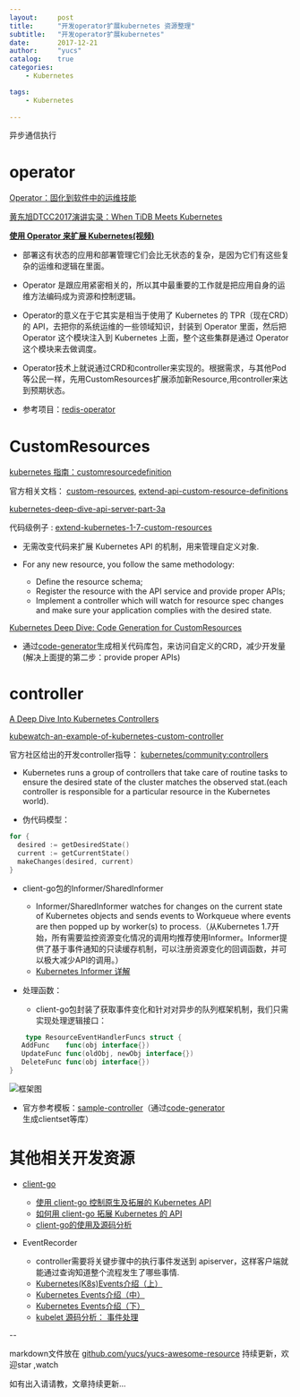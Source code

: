 ```yaml
---
layout:     post
title:      "开发operator扩展kubernetes 资源整理"
subtitle:   "开发operator扩展kubernetes"
date:       2017-12-21
author:     "yucs"
catalog:    true
categories: 
	- Kubernetes

tags:
    - Kubernetes
      
---
```


异步通信执行
 
# operator

[Operator：固化到软件中的运维技能](http://blog.fleeto.us/translation/introducing-operators-putting-operational-knowledge-software)
 
[黄东旭DTCC2017演讲实录：When TiDB Meets Kubernetes](https://zhuanlan.zhihu.com/p/27229692?utm_source=wechat_session&utm_medium=social)

 **[使用 Operator 来扩展 Kubernetes(视频)](https://k8smeetup.maodou.io/course/hFRDJyzkdWXPFanyY)**
 
 - 部署这有状态的应用和部署管理它们会比无状态的复杂，是因为它们有这些复杂的运维和逻辑在里面。
 
 - Operator 是跟应用紧密相关的，所以其中最重要的工作就是把应用自身的运维方法编码成为资源和控制逻辑。

 - Operator的意义在于它其实是相当于使用了 Kubernetes 的 TPR（现在CRD）的 API，去把你的系统运维的一些领域知识，封装到 Operator 里面，然后把 Operator 这个模块注入到 Kubernetes 上面，整个这些集群是通过 Operator 这个模块来去做调度。 

- Operator技术上就说通过CRD和controller来实现的。根据需求，与其他Pod等公民一样，先用CustomResources扩展添加新Resource,用controller来达到预期状态。
- 参考项目：[redis-operator](https://github.com/spotahome/redis-operator)

# CustomResources

[kubernetes 指南：customresourcedefinition](https://kubernetes.feisky.xyz/concepts/customresourcedefinition.html)

官方相关文档： [custom-resources](https://kubernetes.io/docs/concepts/api-extension/custom-resources), [extend-api-custom-resource-definitions](https://kubernetes.io/docs/tasks/access-kubernetes-api/extend-api-custom-resource-definitions/)


[kubernetes-deep-dive-api-server-part-3a](https://blog.openshift.com/kubernetes-deep-dive-api-server-part-3a/)  


代码级例子 : [extend-kubernetes-1-7-custom-resources](https://thenewstack.io/extend-kubernetes-1-7-custom-resources/)

 - 无需改变代码来扩展 Kubernetes API 的机制，用来管理自定义对象.
 
 - For any new resource, you follow the same methodology:
   - Define the resource schema;
   - Register the resource with the API service and provide proper APIs;
   - Implement a controller which will watch for resource spec changes and make sure your application complies with the desired state.



[Kubernetes Deep Dive: Code Generation for CustomResources](https://blog.openshift.com/kubernetes-deep-dive-code-generation-customresources/)

  - 通过[code-generator](https://github.com/kubernetes/code-generator)生成相关代码库包，来访问自定义的CRD，减少开发量(解决上面提的第二步：provide proper APIs)

# controller
[A Deep Dive Into Kubernetes Controllers
](https://engineering.bitnami.com/articles/a-deep-dive-into-kubernetes-controllers.html)

[kubewatch-an-example-of-kubernetes-custom-controller](https://engineering.bitnami.com/articles/kubewatch-an-example-of-kubernetes-custom-controller.html)


官方社区给出的开发controller指导： [kubernetes/community:controllers](https://github.com/kubernetes/community/blob/8decfe4/contributors/devel/controllers.md)


 
- Kubernetes runs a group of controllers that take care of routine tasks to ensure the desired state of the cluster matches the observed stat.(each controller is responsible for a particular resource in the Kubernetes world).
 


- 伪代码模型：

```go
for {
  desired := getDesiredState()
  current := getCurrentState()
  makeChanges(desired, current)
}
```

- client-go包的Informer/SharedInformer 
  - Informer/SharedInformer watches for changes on the current state of Kubernetes objects and sends events to Workqueue where events are then popped up by worker(s) to process.（从Kubernetes 1.7开始，所有需要监控资源变化情况的调用均推荐使用Informer。Informer提供了基于事件通知的只读缓存机制，可以注册资源变化的回调函数，并可以极大减少API的调用。）
  - [Kubernetes Informer 详解](https://www.kubernetes.org.cn/2693.html)

- 处理函数：
  - client-go包封装了获取事件变化和针对对异步的队列框架机制，我们只需实现处理逻辑接口：

 ```go
     type ResourceEventHandlerFuncs struct {
	AddFunc    func(obj interface{})
	UpdateFunc func(oldObj, newObj interface{})
	DeleteFunc func(obj interface{})
}
 ```
 
  ![框架图](https://yucs.github.io/picture/genenal_pattern_controller.png)


- 官方参考模板：[sample-controller](https://github.com/kubernetes/sample-controller)（通过[code-generator](https://github.com/kubernetes/code-generator)生成clientset等库）


# 其他相关开发资源

- [client-go](https://github.com/kubernetes/client-go)
  - [使用 client-go 控制原生及拓展的 Kubernetes API](https://my.oschina.net/caicloud/blog/829365)
  - [如何用 client-go 拓展 Kubernetes 的 API](http://www.k8smeetup.com/article/VJsZn@nT7) 
  - [client-go的使用及源码分析](http://www.huweihuang.com/article/source-analysis/client-go-source-analysis/)

- EventRecorder
   - controller需要将关键步骤中的执行事件发送到 apiserver，这样客户端就能通过查询知道整个流程发生了哪些事情.
   - [Kubernetes(K8s)Events介绍（上）](https://www.kubernetes.org.cn/1031.html)
	- [Kubernetes Events介绍（中）](https://www.kubernetes.org.cn/1090.html)
	- [Kubernetes Events介绍（下）](https://www.kubernetes.org.cn/1195.html)
   - [kubelet 源码分析： 事件处理](http://cizixs.com/2017/06/22/kubelet-source-code-analysis-part4-event)

--

markdown文件放在 [github.com/yucs/yucs-awesome-resource](https://github.com/yucs/yucs-awesome-resource) 持续更新，欢迎star ,watch

如有出入请请教，文章持续更新...



